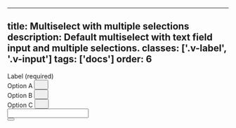 <!--
 *              © 2025 Visa
 *
 * Licensed under the Apache License, Version 2.0 (the "License");
 * you may not use this file except in compliance with the License.
 * You may obtain a copy of the License at
 *
 *         http://www.apache.org/licenses/LICENSE-2.0
 *
 * Unless required by applicable law or agreed to in writing, software
 * distributed under the License is distributed on an "AS IS" BASIS,
 * WITHOUT WARRANTIES OR CONDITIONS OF ANY KIND, either express or implied.
 * See the License for the specific language governing permissions and
 * limitations under the License.
 *
 -->
---
title: Multiselect with multiple selections
description: Default multiselect with text field input and multiple selections.
classes: ['.v-label', '.v-input']
tags: ['docs']
order: 6
---

<div class="v-combobox">
  <div class="v-dropdown v-flex v-flex-col v-gap-4">
    <label class="v-label" for="multiselect-withoptions" id="multiselect-withoptions-label">
      Label (required)
    </label>
    <div class="v-input-container v-surface v-flex-row v-py-3 v-pl-3 v-pr-6">
      <div class="v-flex v-gap-2 v-flex-wrap v-flex-shrink-1 v-flex-grow">
        <div class="v-chip v-chip-compact v-flex v-flex-shrink-0">
          <span>
            Option A
          </span>
          <button aria-label="remove Option A" class="v-button v-button-icon v-button-tertiary v-button-subtle" type="button">
            <svg class="v-icon v-icon-visa v-icon-tiny" height="16" viewbox="0 0 16 16" width="16">
              <use href="#visa-clear-alt-tiny">
              </use>
            </svg>
          </button>
        </div>
        <div class="v-chip v-chip-compact v-flex v-flex-shrink-0">
          <span>
            Option B
          </span>
          <button aria-label="remove Option B" class="v-button v-button-icon v-button-tertiary v-button-subtle" type="button">
            <svg class="v-icon v-icon-visa v-icon-tiny" height="16" viewbox="0 0 16 16" width="16">
              <use href="#visa-clear-alt-tiny">
              </use>
            </svg>
          </button>
        </div>
        <div class="v-chip v-chip-compact v-flex v-flex-shrink-0">
          <span>
            Option C
          </span>
          <button aria-label="remove Option C" class="v-button v-button-icon v-button-tertiary v-button-subtle" type="button">
            <svg class="v-icon v-icon-visa v-icon-tiny" height="16" viewbox="0 0 16 16" width="16">
              <use href="#visa-clear-alt-tiny">
              </use>
            </svg>
          </button>
        </div>
        <input class="v-input v-flex v-flex-shrink-1" id="multiselect-withoptions" name="multiselect-withoptions" required="" style="flex-basis: 50px" type="text"/>
      </div>
      <button aria-expanded="false" aria-haspopup="listbox" aria-labelledby="multiselect-withoptions-label" class="v-button v-button-icon v-button-tertiary v-button-small" type="button" tabindex="-1">
        <svg aria-hidden="true" class="v-icon v-icon-visa v-icon-tiny" focusable="false" viewbox="0 0 16 16">
          <use href="#visa-chevron-down-tiny">
          </use>
        </svg>
      </button>
    </div>
  </div>
</div>
